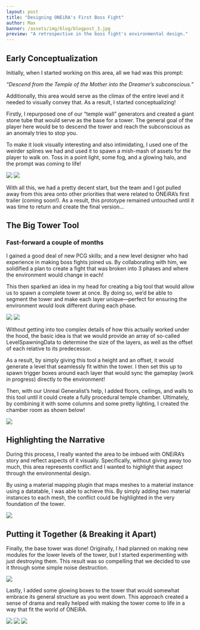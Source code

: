 ```yaml
---
layout: post
title: "Designing ONEiRA's First Boss Fight"
author: Max
banner: /assets/img/blog/blogpost_3.jpg
preview: "A retrospective in the boss fight's environmental design."
---
```

<h2 class="post-h2">Early Conceptualization</h2>

Initially, when I started working on this area, all we had was this prompt:  

*“Descend from the Temple of the Mother into the Dreamer’s subconscious.”*  

Additionally, this area would serve as the climax of the entire level and it needed to visually convey that. As a result, I started conceptualizing!

Firstly, I repurposed one of our “temple wall” generators and created a giant stone tube that would serve as the base for a tower. The general goal of the player here would be to descend the tower and reach the subconscious as an anomaly tries to stop you. 

To make it look visually interesting and also intimidating, I used one of the weirder splines we had and used it to spawn a mish-mash of assets for the player to walk on. Toss in a point light, some fog, and a glowing halo, and the prompt was coming to life!

<img class="img-fluid post-image w-100" src="/assets/img/blog/repo.jpg">

<img class="img-fluid post-image w-100" src="/assets/img/blog/repo.jpg">

With all this, we had a pretty decent start, but the team and I got pulled away from this area onto other priorities that were related to ONEiRA’s first trailer (coming soon!). As a result, this prototype remained untouched until it was time to return and create the final version…  

<h2 class="post-h2">The Big Tower Tool</h2>

<h3 class="post-h3">Fast-forward a couple of months</h3>

I gained a good deal of new PCG skills; and a new level designer who had experience in making boss fights joined us. By collaborating with him, we solidified a plan to create a fight that was broken into 3 phases and where the environment would change in each!

This then sparked an idea in my head for creating a big tool that would allow us to spawn a complete tower at once. By doing so, we’d be able to segment the tower and make each layer unique—perfect for ensuring the environment would look different during each phase.

<img class="img-fluid post-image w-100" src="/assets/img/blog/repo.jpg">

<img class="img-fluid post-image w-50" src="/assets/img/blog/repo.jpg">

Without getting into too complex details of how this actually worked under the hood, the basic idea is that we would provide an array of so-called LevelSpawningData to determine the size of the layers, as well as the offset of each relative to its predecessor.

As a result, by simply giving this tool a height and an offset, it would generate a level that seamlessly fit within the tower. I then set this up to spawn trigger boxes around each layer that would sync the gameplay (work in progress) directly to the environment!  

Then, with our Unreal Generalist’s help, I added floors, ceilings, and walls to this tool until it could create a fully procedural temple chamber. Ultimately, by combining it with some columns and some pretty lighting, I created the chamber room as shown below!

<img class="img-fluid post-image w-50" src="/assets/img/blog/repo.jpg">

<h2 class="post-h2">Highlighting the Narrative</h2>

During this process, I really wanted the area to be imbued with ONEiRA’s story and reflect aspects of it visually. Specifically, without giving away too much, this area represents conflict and I wanted to highlight that aspect through the environmental design.

By using a material mapping plugin that maps meshes to a material instance using a datatable, I was able to achieve this. By simply adding two material instances to each mesh, the conflict could be highlighted in the very foundation of the tower.

<img class="img-fluid post-image w-100" src="/assets/img/blog/clair-obscur-expedition-33.jpg">

<h2 class="post-h2">Putting it Together (& Breaking it Apart)</h2>

Finally, the base tower was done! Originally, I had planned on making new modules for the lower levels of the tower, but I started experimenting with just destroying them. This result was so compelling that we decided to use it through some simple noise destruction.  

<img class="img-fluid post-image w-100" src="/assets/img/blog/schedule-1.jpg">

Lastly, I added some glowing boxes to the tower that would somewhat embrace its general structure as you went down. This approach created a sense of drama and really helped with making the tower come to life in a way that fit the world of ONEiRA.

<img class="img-fluid post-image w-100" src="/assets/img/blog/schedule-1.jpg">

<img class="img-fluid post-image w-100" src="/assets/img/blog/schedule-1.jpg">

<img class="img-fluid post-image w-100" src="/assets/img/blog/schedule-1.jpg">